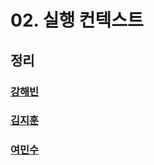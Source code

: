 # 02. 실행 컨텍스트

## 정리

### [강해빈](./kanghaeven.md)

### [김지훈](./kimjihun.md)

### [여민수](./yeominsu.md)
